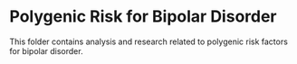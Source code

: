 # Polygenic Risk for Bipolar Disorder

This folder contains analysis and research related to polygenic risk factors for bipolar disorder.
